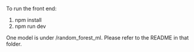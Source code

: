 To run the front end:
1. npm install
2. npm run dev


One model is under /random_forest_ml. Please refer to the README in that folder.
